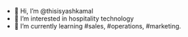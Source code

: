 - 👋 Hi, I’m @thisisyashkamal
- 👀 I’m interested in hospitality technology
- 🌱 I’m currently learning #sales, #operations, #marketing.

<!---
thisisyashkamal/thisisyashkamal is a ✨ special ✨ repository because its `README.md` (this file) appears on your GitHub profile.
You can click the Preview link to take a look at your changes.
--->
